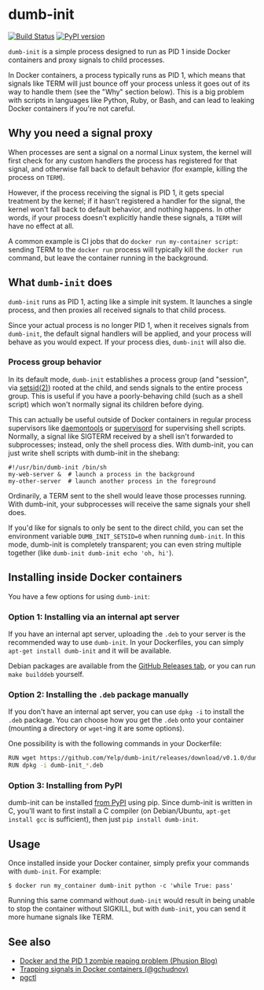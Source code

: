 dumb-init
========

[![Build Status](https://travis-ci.org/Yelp/dumb-init.svg?branch=master)](https://travis-ci.org/Yelp/dumb-init) [![PyPI version](https://badge.fury.io/py/dumb-init.svg)](https://pypi.python.org/pypi/dumb-init)


`dumb-init` is a simple process designed to run as PID 1 inside Docker
containers and proxy signals to child processes.

In Docker containers, a process typically runs as PID 1, which means that
signals like TERM will just bounce off your process unless it goes out of its
way to handle them (see the "Why" section below). This is a big problem with
scripts in languages like Python, Ruby, or Bash, and can lead to leaking Docker
containers if you're not careful.


## Why you need a signal proxy

When processes are sent a signal on a normal Linux system, the kernel will
first check for any custom handlers the process has registered for that signal,
and otherwise fall back to default behavior (for example, killing the process
on `TERM`).

However, if the process receiving the signal is PID 1, it gets special
treatment by the kernel; if it hasn't registered a handler for the signal, the
kernel won't fall back to default behavior, and nothing happens. In other
words, if your process doesn't explicitly handle these signals, a `TERM` will
have no effect at all.

A common example is CI jobs that do `docker run my-container script`: sending
TERM to the `docker run` process will typically kill the `docker run` command,
but leave the container running in the background.


## What `dumb-init` does

`dumb-init` runs as PID 1, acting like a simple init system. It launches a
single process, and then proxies all received signals to that child process.

Since your actual process is no longer PID 1, when it receives signals from
`dumb-init`, the default signal handlers will be applied, and your process will
behave as you would expect. If your process dies, `dumb-init` will also die.


### Process group behavior

In its default mode, `dumb-init` establishes a process group (and "session",
via [setsid(2)](http://man7.org/linux/man-pages/man2/setsid.2.html)) rooted at
the child, and sends signals to the entire process group. This is useful if you
have a poorly-behaving child (such as a shell script) which won't normally
signal its children before dying.

This can actually be useful outside of Docker containers in regular process
supervisors like [daemontools][daemontools] or [supervisord][supervisord] for
supervising shell scripts. Normally, a signal like SIGTERM received by a shell
isn't forwarded to subprocesses; instead, only the shell process dies. With
dumb-init, you can just write shell scripts with dumb-init in the shebang:

    #!/usr/bin/dumb-init /bin/sh
    my-web-server &  # launch a process in the background
    my-other-server  # launch another process in the foreground

Ordinarily, a TERM sent to the shell would leave those processes running. With
dumb-init, your subprocesses will receive the same signals your shell does.

If you'd like for signals to only be sent to the direct child, you can set the
environment variable `DUMB_INIT_SETSID=0` when running `dumb-init`. In this
mode, dumb-init is completely transparent; you can even string multiple
together (like `dumb-init dumb-init echo 'oh, hi'`).


## Installing inside Docker containers

You have a few options for using `dumb-init`:


### Option 1: Installing via an internal apt server

If you have an internal apt server, uploading the `.deb` to your server is the
recommended way to use `dumb-init`. In your Dockerfiles, you can simply
`apt-get install dumb-init` and it will be available.

Debian packages are available from the [GitHub Releases tab][gh-releases], or
you can run `make builddeb` yourself.


### Option 2: Installing the `.deb` package manually

If you don't have an internal apt server, you can use `dpkg -i` to install the
`.deb` package. You can choose how you get the `.deb` onto your container
(mounting a directory or `wget`-ing it are some options).

One possibility is with the following commands in your Dockerfile:

```bash
RUN wget https://github.com/Yelp/dumb-init/releases/download/v0.1.0/dumb-init_0.1.0_amd64.deb
RUN dpkg -i dumb-init_*.deb
```


### Option 3: Installing from PyPI

dumb-init can be installed [from PyPI](https://pypi.python.org/pypi/dumb-init)
using pip. Since dumb-init is written in C, you'll want to first install a C
compiler (on Debian/Ubuntu, `apt-get install gcc` is sufficient), then just
`pip install dumb-init`.


## Usage

Once installed inside your Docker container, simply prefix your commands with
`dumb-init`. For example:

    $ docker run my_container dumb-init python -c 'while True: pass'

Running this same command without `dumb-init` would result in being unable to
stop the container without SIGKILL, but with `dumb-init`, you can send it more
humane signals like TERM.


## See also

* [Docker and the PID 1 zombie reaping problem (Phusion Blog)](https://blog.phusion.nl/2015/01/20/docker-and-the-pid-1-zombie-reaping-problem/)
* [Trapping signals in Docker containers (@gchudnov)](https://medium.com/@gchudnov/trapping-signals-in-docker-containers-7a57fdda7d86)
* [pgctl](https://github.com/Yelp/pgctl)


[daemontools]: http://cr.yp.to/daemontools.html
[supervisord]: http://supervisord.org/
[gh-releases]: https://github.com/Yelp/dumb-init/releases
